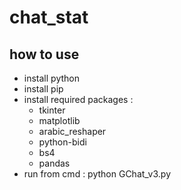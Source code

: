 # chat_stat
## how to use
* install python
* install pip
* install required packages :
  * tkinter
  * matplotlib
  * arabic_reshaper
  * python-bidi
  * bs4
  * pandas
* run from cmd : python GChat_v3.py
